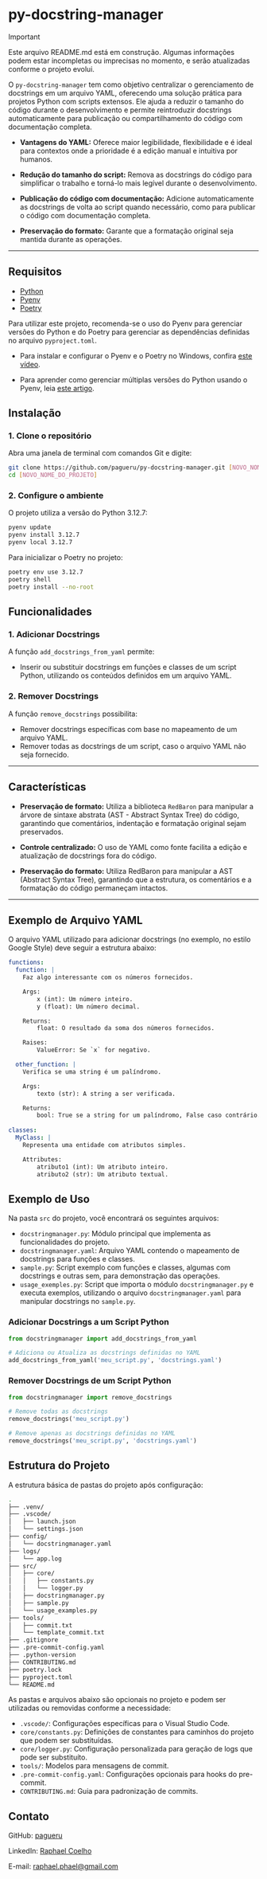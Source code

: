 # py-docstring-manager

> [!IMPORTANT]  
> Este arquivo README.md está em construção. Algumas informações podem estar incompletas ou imprecisas no momento, e serão atualizadas conforme o projeto evolui.

O `py-docstring-manager` tem como objetivo centralizar o gerenciamento de docstrings em um arquivo YAML, oferecendo uma solução prática para projetos Python com scripts extensos. Ele ajuda a reduzir o tamanho do código durante o desenvolvimento e permite reintroduzir docstrings automaticamente para publicação ou compartilhamento do código com documentação completa.

- **Vantagens do YAML:** Oferece maior legibilidade, flexibilidade e é ideal para contextos onde a prioridade é a edição manual e intuitiva por humanos.

- **Redução do tamanho do script:** Remova as docstrings do código para simplificar o trabalho e torná-lo mais legível durante o desenvolvimento.

- **Publicação do código com documentação:** Adicione automaticamente as docstrings de volta ao script quando necessário, como para publicar o código com documentação completa.

- **Preservação do formato:** Garante que a formatação original seja mantida durante as operações.

---

## Requisitos

- [Python](https://www.python.org/downloads/)
- [Pyenv](https://pypi.org/project/pyenv/)
- [Poetry](https://python-poetry.org/)

Para utilizar este projeto, recomenda-se o uso do Pyenv para gerenciar versões do Python e do Poetry para gerenciar as dependências definidas no arquivo `pyproject.toml`.

- Para instalar e configurar o Pyenv e o Poetry no Windows, confira [este vídeo](https://www.youtube.com/watch?v=547Jr26duHQ).

- Para aprender como gerenciar múltiplas versões do Python usando o Pyenv, leia [este artigo](https://realpython.com/intro-to-pyenv/).

## Instalação

### 1. Clone o repositório

Abra uma janela de terminal com comandos Git e digite:

```bash
git clone https://github.com/pagueru/py-docstring-manager.git [NOVO_NOME_DO_PROJETO]
cd [NOVO_NOME_DO_PROJETO]
```

### 2. Configure o ambiente

O projeto utiliza a versão do Python 3.12.7:

```bash
pyenv update
pyenv install 3.12.7
pyenv local 3.12.7
```

Para inicializar o Poetry no projeto:

```bash
poetry env use 3.12.7
poetry shell
poetry install --no-root
```

## **Funcionalidades**

### 1. **Adicionar Docstrings**

A função `add_docstrings_from_yaml` permite:

- Inserir ou substituir docstrings em funções e classes de um script Python, utilizando os conteúdos definidos em um arquivo YAML.

### 2. **Remover Docstrings**

A função `remove_docstrings` possibilita:

- Remover docstrings específicas com base no mapeamento de um arquivo YAML.
- Remover todas as docstrings de um script, caso o arquivo YAML não seja fornecido.

---

## **Características**

- **Preservação de formato:** Utiliza a biblioteca `RedBaron` para manipular a árvore de sintaxe abstrata (AST - Abstract Syntax Tree) do código, garantindo que comentários, indentação e formatação original sejam preservados.

- **Controle centralizado:** O uso de YAML como fonte facilita a edição e atualização de docstrings fora do código.

- **Preservação do formato:** Utiliza RedBaron para manipular a AST (Abstract Syntax Tree), garantindo que a estrutura, os comentários e a formatação do código permaneçam intactos.

---

## **Exemplo de Arquivo YAML**

O arquivo YAML utilizado para adicionar docstrings (no exemplo, no estilo Google Style) deve seguir a estrutura abaixo:

```yaml
functions:
  function: |
    Faz algo interessante com os números fornecidos.

    Args:
        x (int): Um número inteiro.
        y (float): Um número decimal.

    Returns:
        float: O resultado da soma dos números fornecidos.

    Raises:
        ValueError: Se `x` for negativo.

  other_function: |
    Verifica se uma string é um palíndromo.

    Args:
        texto (str): A string a ser verificada.

    Returns:
        bool: True se a string for um palíndromo, False caso contrário.
    
classes:
  MyClass: |
    Representa uma entidade com atributos simples.

    Attributes:
        atributo1 (int): Um atributo inteiro.
        atributo2 (str): Um atributo textual.
```

## **Exemplo de Uso**

Na pasta `src` do projeto, você encontrará os seguintes arquivos:

- `docstringmanager.py`: Módulo principal que implementa as funcionalidades do projeto.
- `docstringmanager.yaml`: Arquivo YAML contendo o mapeamento de docstrings para funções e classes.
- `sample.py`: Script exemplo com funções e classes, algumas com docstrings e outras sem, para demonstração das operações.
- `usage_exemples.py`: Script que importa o módulo `docstringmanager.py` e executa exemplos, utilizando o arquivo `docstringmanager.yaml` para manipular docstrings no `sample.py`.

### Adicionar Docstrings a um Script Python

```python
from docstringmanager import add_docstrings_from_yaml

# Adiciona ou Atualiza as docstrings definidas no YAML
add_docstrings_from_yaml('meu_script.py', 'docstrings.yaml')
```

### Remover Docstrings de um Script Python

```python
from docstringmanager import remove_docstrings

# Remove todas as docstrings
remove_docstrings('meu_script.py')

# Remove apenas as docstrings definidas no YAML
remove_docstrings('meu_script.py', 'docstrings.yaml')
```

## Estrutura do Projeto

A estrutura básica de pastas do projeto após configuração:

```bash
.
├── .venv/
├── .vscode/
│   ├── launch.json
│   └── settings.json
├── config/
│   └── docstringmanager.yaml
├── logs/
│   └── app.log
├── src/
│   ├── core/
│   │   ├── constants.py
│   │   └── logger.py
│   ├── docstringmanager.py
│   ├── sample.py
│   └── usage_examples.py
├── tools/
│   ├── commit.txt
│   └── template_commit.txt
├── .gitignore
├── .pre-commit-config.yaml
├── .python-version
├── CONTRIBUTING.md
├── poetry.lock
├── pyproject.toml
└── README.md
```

As pastas e arquivos abaixo são opcionais no projeto e podem ser utilizadas ou removidas conforme a necessidade:

- `.vscode/`: Configurações específicas para o Visual Studio Code.
- `core/constants.py`: Definições de constantes para caminhos do projeto que podem ser substituídas.
- `core/logger.py`: Configuração personalizada para geração de logs que pode ser substituíto.
- `tools/`: Modelos para mensagens de commit.
- `.pre-commit-config.yaml`: Configurações opcionais para hooks do pre-commit.
- `CONTRIBUTING.md`: Guia para padronização de commits.

## Contato

GitHub: [pagueru](https://github.com/pagueru/)

LinkedIn: [Raphael Coelho](https://www.linkedin.com/in/raphaelhvcoelho/)

E-mail: [raphael.phael@gmail.com](mailto:raphael.phael@gmail.com)
